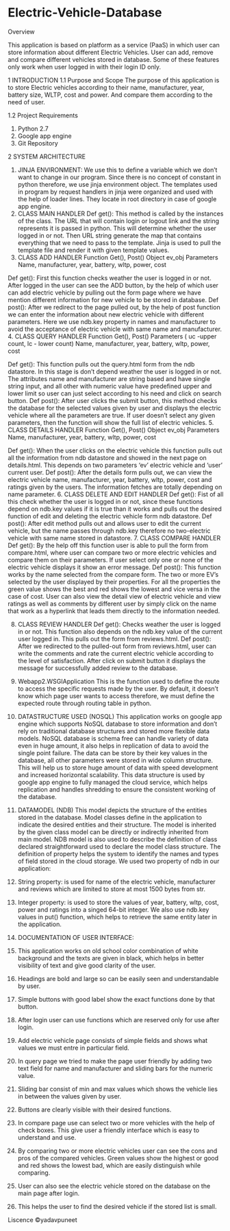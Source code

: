 # Electric-Vehicle-Database

Overview

This application is based on platform as a service (PaaS) in which user can store information about different Electric Vehicles. User can add, remove and compare different vehicles stored in database. Some of these features only work when user logged in with their login ID only. 

1	INTRODUCTION
1.1	Purpose and Scope
The purpose of this application is to store Electric vehicles according to their name, manufacturer, year, battery size, WLTP, cost and power. And compare them according to the need of user.

1.2	Project Requirements
1.	Python 2.7
2.	Google app engine
3.	Git Repository

2	SYSTEM ARCHITECTURE

1.	JINJA ENVIRONMENT:
We use this to define a variable which we don’t want to change in our program. Since there is no concept of constant in python therefore, we use jinja environment object. The templates used in program by request handlers in jinja were organized and used with the help of loader lines. They locate in root directory in case of google app engine. 
2.	CLASS MAIN HANDLER
Def get(): This method is called by the instances of the class. The URL that will contain login or logout link and the string represents it is passed in python. This will determine whether the user logged in or not.
Then URL string generate the map that contains everything that we need to pass to the template. Jinja is used to pull the template file and render it with given template values.
3.	CLASS ADD HANDLER
Function	Get(), Post()
Object	ev_obj
Parameters	Name, manufacturer, year, battery, wltp, power, cost

Def get(): First this function checks weather the user is logged in or not. After logged in the user can see the ADD button, by the help of which user can add electric vehicle by pulling out the form page where we have mention different information for new vehicle to be stored in database.
Def post(): After we redirect to the page pulled out, by the help of post function we can enter the information about new electric vehicle with different parameters. Here we use ndb.key property in names and manufacturer to avoid the acceptance of electric vehicle with same name and manufacturer.
4.	CLASS QUERY HANDLER
Function	Get(), Post()
Parameters
 ( uc -upper count,
 lc - lower count)	Name, manufacturer, year, battery, wltp, power, cost

Def get(): This function pulls out the query.html form from the ndb datastore. In this stage is don’t depend weather the user is logged in or not. The attributes name and manufacturer are string based and have single string input, and all other with numeric value have predefined upper and lower limit so user can just select according to his need and click on search button.
Def post(): After user clicks the submit button, this method checks the database for the selected values given by user and displays the electric vehicle where all the parameters are true. If user doesn’t select any given parameters, then the function will show the full list of electric vehicles.
5.	CLASS DETAILS HANDLER
Function	Get(), Post()
Object	ev_obj
Parameters	Name, manufacturer, year, battery, wltp, power, cost

Def get(): When the user clicks on the electric vehicle this function pulls out all the information from ndb datastore and showed in the next page on details.html. This depends on two parameters ‘ev’ electric vehicle and ‘user’ current user.
Def post(): After the details form pulls out, we can view the electric vehicle name, manufacturer, year, battery, wltp, power, cost and ratings given by the users. The information fetches are totally depending on name parameter. 
6.	CLASS DELETE AND EDIT HANDLER
Def get(): Fist of all this check whether the user is logged in or not, since these functions depend on ndb.key values if it is true than it works and pulls out the desired function of edit and deleting the electric vehicle form ndb datastore.
Def post(): After edit method pulls out and allows user to edit the current vehicle, but the name passes through ndb.key therefore no two-electric vehicle with same name stored in datastore.
7.	CLASS COMPARE HANDLER
Def get(): By the help off this function user is able to pull the form from compare.html, where user can compare two or more electric vehicles and compare them on their parameters. If user select only one or none of the electric vehicle displays it show an error message.
Def post(): This function works by the name selected from the compare form. The two or more EV’s selected by the user displayed by their properties. For all the properties the green value shows the best and red shows the lowest and vice versa in the case of cost. User can also view the detail view of electric vehicle and view ratings as well as comments by different user by simply click on the name that work as a hyperlink that leads them directly to the information needed. 

8.	CLASS REVIEW HANDLER
Def get(): Checks weather the user is logged in or not. This function also depends on the ndb.key value of the current user logged in. This pulls out the form from reviews.html.
Def post(): After we redirected to the pulled-out form from reviews.html, user can write the comments and rate the current electric vehicle according to the level of satisfaction. After click on submit button it displays the message for successfully added review to the database.
9.	Webapp2.WSGIApplication
This is the function used to define the route to access the specific requests made by the user. By default, it doesn’t know which page user wants to access therefore, we must define the expected route through routing table in python.

3. DATASTRUCTURE USED (NOSQL) 
This application works on google app engine which supports NoSQL database to store information and don’t rely on traditional database structures and stored more flexible data models. NoSQL database is schema free can handle variety of data even in huge amount, it also helps in replication of data to avoid the single point failure. The data can be store by their key values in the database, all other parameters were stored in wide column structure. This will help us to store huge amount of data with speed development and increased horizontal scalability. 
This data structure is used by google app engine to fully managed the cloud service, which helps replication and handles shredding to ensure the consistent working of the database.

4. DATAMODEL (NDB) 
	This model depicts the structure of the entities stored in the database. Model classes define in the application to indicate the desired entities and their structure. The model is inherited by the given class model can be directly or indirectly inherited from main model. 
NDB model is also used to describe the definition of class declared straightforward used to declare the model class structure. The definition of property helps the system to identify the names and types of field stored in the cloud storage. We used two property of ndb in our application:
1.	String property: is used for name of the electric vehicle, manufacturer and reviews which are limited to store at most 1500 bytes from str.

2.	Integer property: is used to store the values of year, battery, wltp, cost, power and ratings into a singed 64-bit integer.
We also use ndb.key values in put() function, which helps to retrieve the same entity later in the application.




5. DOCUMENTATION OF USER INTERFACE:
1.	This application works on old school color combination of white background and the texts are given in black, which helps in better visibility of text and give good clarity of the user.
2.	Headings are bold and large so can be easily seen and understandable by user.
3.	Simple buttons with good label show the exact functions done by that button.
4.	After login user can use functions which are reserved only for use after login.
5.	Add electric vehicle page consists of simple fields and shows what values we must entre in particular field.
6.	In query page we tried to make the page user friendly by adding two text field for name and manufacturer and sliding bars for the numeric value.
7.	Sliding bar consist of min and max values which shows the vehicle lies in between the values given by user.
8.	Buttons are clearly visible with their desired functions.
9.	In compare page use can select two or more vehicles with the help of check boxes. This give user a friendly interface which is easy to understand and use.
10.	By comparing two or more electric vehicles user can see the cons and pros of the compared vehicles. Green values show the highest or good and red shows the lowest bad, which are easily distinguish while comparing.
11.	User can also see the electric vehicle stored on the database on the main page after login.
12.	This helps the user to find the desired vehicle if the stored list is small.


Liscence ©yadavpuneet

